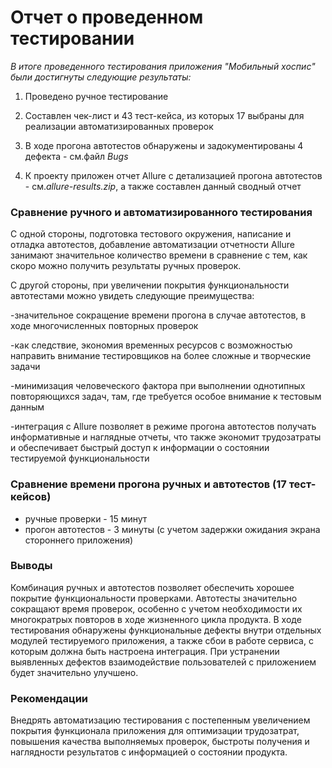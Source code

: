 # Отчет о проведенном тестировании

*В итоге проведенного тестирования приложения "Мобильный хоспис" были достигнуты следующие результаты:*

1. Проведено ручное тестирование 

2. Составлен чек-лист и 43 тест-кейса, из которых 17 выбраны для реализации автоматизированных проверок 

3. В ходе прогона автотестов обнаружены и задокументированы 4 дефекта - см.файл *Bugs*

4. К проекту приложен отчет Allure с детализацией прогона автотестов - см.*allure-results.zip*, а также составлен данный сводный отчет


### Cравнение ручного и автоматизированного тестирования

С одной стороны, подготовка тестового окружения, написание и отладка автотестов, добавление автоматизации отчетности Allure занимают значительное количество времени в сравнение с тем, как скоро можно получить результаты ручных проверок.

С другой стороны, при увеличении покрытия функциональности автотестами можно увидеть следующие преимущества:

-значительное сокращение времени прогона в случае автотестов, в ходе многочисленных повторных проверок

-как следствие, экономия временных ресурсов с возможностью направить внимание тестировщиков на более сложные и творческие задачи

-минимизация человеческого фактора при выполнении однотипных повторяющихся задач, там, где требуется особое внимание к тестовым данным

-интеграция с Allure позволяет в режиме прогона автотестов получать информативные и наглядные отчеты, что также экономит трудозатраты и обеспечивает быстрый доступ к информации о состоянии тестируемой функциональности 


### Сравнение времени прогона ручных и автотестов (17 тест-кейсов)

- ручные проверки - 15 минут
- прогон автотестов - 3 минуты (с учетом задержки ожидания экрана стороннего приложения) 


### Выводы
Комбинация ручных и автотестов позволяет обеспечить хорошее покрытие функциональности проверками.
Автотесты значительно сокращают время проверок, особенно с учетом необходимости их многократрых повторов в ходе жизненного цикла продукта.
В ходе тестирования обнаружены функциональные дефекты внутри отдельных модулей тестируемого приложения, а также сбои в работе сервиса, с которым должна быть настроена интеграция. 
При устранении выявленных дефектов взаимодействие пользователей с приложением будет значительно улучшено.


### Рекомендации
Внедрять автоматизацию тестирования с постепенным увеличением покрытия функционала приложения для оптимизации трудозатрат, повышения качества выполняемых проверок, быстроты получения и наглядности результатов с информацией о состоянии продукта. 